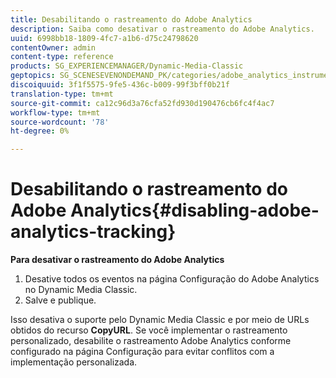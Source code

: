 ```yaml
---
title: Desabilitando o rastreamento do Adobe Analytics
description: Saiba como desativar o rastreamento do Adobe Analytics.
uuid: 6998bb18-1809-4fc7-a1b6-d75c24798620
contentOwner: admin
content-type: reference
products: SG_EXPERIENCEMANAGER/Dynamic-Media-Classic
geptopics: SG_SCENESEVENONDEMAND_PK/categories/adobe_analytics_instrumentation_kit
discoiquuid: 3f1f5575-9fe5-436c-b009-99f3bff0b21f
translation-type: tm+mt
source-git-commit: ca12c96d3a76cfa52fd930d190476cb6fc4f4ac7
workflow-type: tm+mt
source-wordcount: '78'
ht-degree: 0%

---
```



# Desabilitando o rastreamento do Adobe Analytics{#disabling-adobe-analytics-tracking}

**Para desativar o rastreamento do Adobe Analytics**

1. Desative todos os eventos na página Configuração do Adobe Analytics no Dynamic Media Classic.
1. Salve e publique.

Isso desativa o suporte pelo Dynamic Media Classic e por meio de URLs obtidos do recurso **CopyURL**. Se você implementar o rastreamento personalizado, desabilite o rastreamento Adobe Analytics conforme configurado na página Configuração para evitar conflitos com a implementação personalizada.

